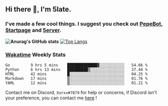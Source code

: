 ## Hi there 👋, I'm 5late.
### I've made a few cool things. I suggest you check out [PepeBot](https://github.com/5late/Pepe-Bot), [Startpage](https://github.com/5late/startpage) and [5erver](https://github.com/5late/5erver). 
**![Anurag's GitHub stats](https://github-readme-stats.vercel.app/api?username=5late&count_private=true&show_icons=true&theme=tokyonight)**
[![Top Langs](https://github-readme-stats.vercel.app/api/top-langs/?username=5late&theme=ayu-mirage)](https://github.com/anuraghazra/github-readme-stats)

### [Wakatime](https://wakatime.com/@5late) Weekly Stats

<!--START_SECTION:waka-->
```text
Go         9 hrs 5 mins    █████████████▓░░░░░░░░░░░   54.66 % 
Python     6 hrs 13 mins   █████████▒░░░░░░░░░░░░░░░   37.44 % 
HTML       42 mins         █░░░░░░░░░░░░░░░░░░░░░░░░   04.25 % 
Markdown   17 mins         ▒░░░░░░░░░░░░░░░░░░░░░░░░   01.76 % 
YAML       12 mins         ▒░░░░░░░░░░░░░░░░░░░░░░░░   01.21 % 
```
<!--END_SECTION:waka-->

Contact me on Discord, ``Xurxx#7879`` for help or concerns, if Discord isn't your preference, you can contact me [here](https://github.com/5late/5late/issues) !
